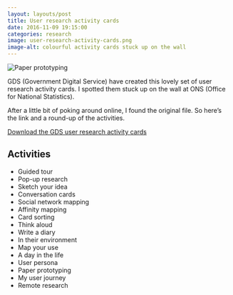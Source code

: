 ```yaml
---
layout: layouts/post   
title: User research activity cards
date: 2016-11-09 19:15:00  
categories: research
image: user-research-activity-cards.png
image-alt: colourful activity cards stuck up on the wall
---
```


![Paper prototyping](/images/paper-prototyping.png)

GDS (Government Digital Service) have created this lovely set of user research activity cards. I spotted them stuck up on the wall at ONS (Office for National Statistics).

After a little bit of poking around online, I found the original file. So here’s the link and a round-up of the activities.

[Download the GDS user research activity cards](https://github.com/alphagov/govdesign/blob/master/Cards_User_Research_Activities.pdf)

## Activities

- Guided tour
- Pop-up research
- Sketch your idea
- Conversation cards
- Social network mapping
- Affinity mapping
- Card sorting
- Think aloud
- Write a diary
- In their environment
- Map your use
- A day in the life
- User persona
- Paper prototyping
- My user journey
- Remote research
